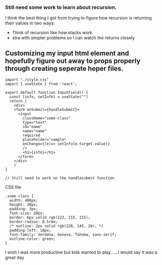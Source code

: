 ### Still need some work to learn about recursion. 
I think the best thing I got from trying to figure how recursion is returning their values in two ways:  
- Think of recursion like how stacks work
- stra with simpler problems so I can watch the returns closely

## Customizing my input html element and hopefully figure out away to props properly through creating seperate heper files.  

``` 
import "./style.css"
import { useState } from 'react';

export default function InputField() {
  const [info, setInfo] = useState("")
  return (
    <div>
    <form onSubmit={handleSubmit}>
      <input  
        className="some-class" 
        type="text" 
        id="name" 
        name="name" 
        required 
        placeholder="sample" 
        onChange={(e)=> setInfo(e.target.value)}
        />
        <h1>{info}</h1>
      </form>
    </div>
    )
}

// Still need to work on the handlesubmit function
```

CSS file 
```
.some-class {
  width: 400px;
  height: 30px;
  padding: 3px;
  font-size: 20px;
  border: 6px solid rgb(223, 215, 215);
  border-radius: 0.5rem;
  /* outline: 2px solid rgb(228, 145, 28); */
  padding-left: 10px;
  font-family: Verdana, Geneva, Tahoma, sans-serif;
  outline-color: green;
}
```
I wish I was more productive but kids wanted to play......I would say it was a great day


